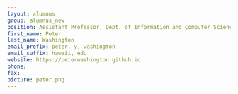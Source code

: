 ```yaml
---
layout: alumnus
group: alumnus_new
position: Assistant Professor, Dept. of Information and Computer Sciences, University of Hawai‘i at MĀNOA
first_name: Peter
last_name: Washington
email_prefix: peter, y, washington
email_suffix: hawaii, edu
website: https://peterwashington.github.io
phone:
fax:
picture: peter.png
---
```

